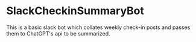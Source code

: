 # SlackCheckinSummaryBot
This is a basic slack bot which collates weekly check-in posts and passes them to ChatGPT's api to be summarized.

